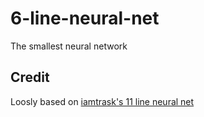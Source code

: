# 6-line-neural-net
The smallest neural network

## Credit
Loosly based on [iamtrask's 11 line neural net](http://iamtrask.github.io/2015/07/12/basic-python-network/)
